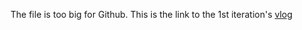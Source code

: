 The file is too big for Github. This is the link to the 1st iteration's [vlog](https://drive.google.com/file/d/1_iwu4Hcu8jKJlh7RkqaxTH9JTx6C0r15/view?usp=sharing)
